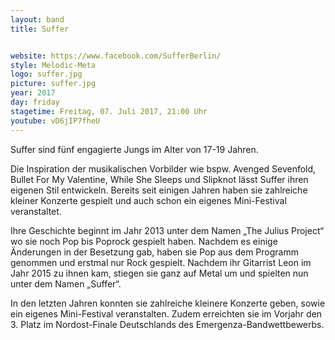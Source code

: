 ```yaml
---
layout: band
title: Suffer


website: https://www.facebook.com/SufferBerlin/
style: Melodic-Meta
logo: suffer.jpg
picture: suffer.jpg
year: 2017
day: friday
stagetime: Freitag, 07. Juli 2017, 21:00 Uhr
youtube: vD6jIP7fheU
---
```

Suffer sind fünf engagierte Jungs im Alter von 17-19 Jahren.


Die Inspiration der musikalischen Vorbilder wie bspw. Avenged Sevenfold, Bullet For My Valentine, While She Sleeps und Slipknot lässt Suffer ihren eigenen Stil entwickeln. Bereits seit einigen Jahren haben sie zahlreiche kleiner Konzerte gespielt und auch schon ein eigenes Mini-Festival veranstaltet.


Ihre Geschichte beginnt im Jahr 2013 unter dem Namen „The Julius Project“ wo sie noch Pop bis Poprock gespielt haben. Nachdem es einige Änderungen in der Besetzung gab, haben sie Pop aus dem Programm genommen und erstmal nur Rock gespielt. Nachdem ihr Gitarrist Leon im Jahr 2015 zu ihnen kam, stiegen sie ganz auf Metal um und spielten nun unter dem Namen „Suffer“.


In den letzten Jahren konnten sie zahlreiche kleinere Konzerte geben, sowie ein eigenes Mini-Festival veranstalten. Zudem erreichten sie im Vorjahr den 3. Platz im Nordost-Finale Deutschlands des Emergenza-Bandwettbewerbs.
